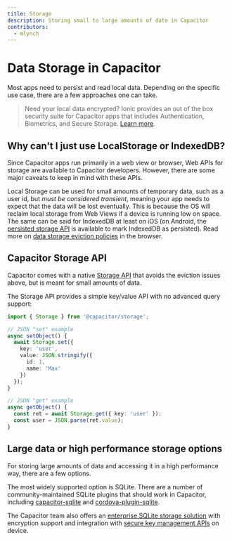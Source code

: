 ```yaml
---
title: Storage
description: Storing small to large amounts of data in Capacitor
contributors:
  - mlynch
---
```


# Data Storage in Capacitor

Most apps need to persist and read local data. Depending on the specific use case, there are a few approaches one can take.

> Need your local data encrypted? Ionic provides an out of the box security suite for Capacitor apps that includes Authentication, Biometrics, and Secure Storage. [Learn more](https://ionic.io/secure).

## Why can't I just use LocalStorage or IndexedDB?

Since Capacitor apps run primarily in a web view or browser, Web APIs for storage are available to Capacitor developers. However, there are some major caveats to keep in mind with these APIs.

Local Storage can be used for small amounts of temporary data, such as a user id, but _must be considered transient_, meaning your app needs to expect that the data will be lost eventually. This is because the OS will reclaim local storage from Web Views if a device is running low on space. The same can be said for IndexedDB at least on iOS (on Android, the [persisted storage API](https://web.dev/persistent-storage/) is available to mark IndexedDB as persisted). Read more on [data storage eviction policies](https://developer.mozilla.org/en-US/docs/Web/API/IndexedDB_API/Browser_storage_limits_and_eviction_criteria) in the browser.

## Capacitor Storage API

Capacitor comes with a native [Storage API](/docs/apis/storage) that avoids the eviction issues above, but is meant for small amounts of data.

The Storage API provides a simple key/value API with no advanced query support:

```typescript
import { Storage } from '@capacitor/storage';

// JSON "set" example
async setObject() {
  await Storage.set({
    key: 'user',
    value: JSON.stringify({
      id: 1,
      name: 'Max'
    })
  });
}

// JSON "get" example
async getObject() {
  const ret = await Storage.get({ key: 'user' });
  const user = JSON.parse(ret.value);
}
```

## Large data or high performance storage options

For storing large amounts of data and accessing it in a high performance way, there are a few options.

The most widely supported option is SQLite. There are a number of community-maintained SQLite plugins that should work in Capacitor, including [capacitor-sqlite](https://github.com/jepiqueau/capacitor-sqlite) and [cordova-plugin-sqlite](https://github.com/xpbrew/cordova-sqlite-storage).

The Capacitor team also offers an [enterprise SQLite storage solution](https://ionicframework.com/enterprise/offline-storage) with encryption support and integration with [secure key management APIs](https://ionicframework.com/enterprise/identity-vault) on device.
